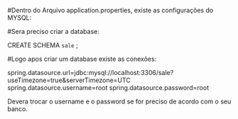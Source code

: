 #Dentro do Arquivo application.properties, existe as configurações do MYSQL:

#Sera preciso criar a database:

CREATE SCHEMA `sale` ;

#Logo apos criar um database existe as conexões:

spring.datasource.url=jdbc:mysql://localhost:3306/sale?useTimezone=true&serverTimezone=UTC
spring.datasource.username=root
spring.datasource.password=root

Devera trocar o username e o password se for preciso de acordo com o seu banco.
